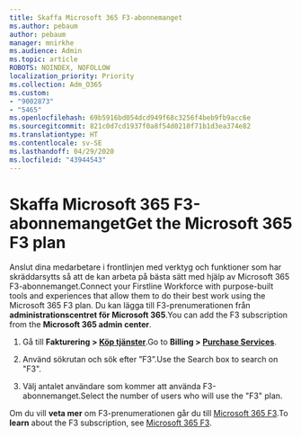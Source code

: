 ```yaml
---
title: Skaffa Microsoft 365 F3-abonnemanget
ms.author: pebaum
author: pebaum
manager: mnirkhe
ms.audience: Admin
ms.topic: article
ROBOTS: NOINDEX, NOFOLLOW
localization_priority: Priority
ms.collection: Adm_O365
ms.custom:
- "9002873"
- "5465"
ms.openlocfilehash: 69b5916bd054dcd949f68c3256f4beb9fb9acc6e
ms.sourcegitcommit: 821c0d7cd1937f0a8f54d0210f71b1d3ea374e82
ms.translationtype: HT
ms.contentlocale: sv-SE
ms.lasthandoff: 04/29/2020
ms.locfileid: "43944543"
---
```

# <a name="get-the-microsoft-365-f3-plan"></a><span data-ttu-id="2ee31-102">Skaffa Microsoft 365 F3-abonnemanget</span><span class="sxs-lookup"><span data-stu-id="2ee31-102">Get the Microsoft 365 F3 plan</span></span>

<span data-ttu-id="2ee31-103">Anslut dina medarbetare i frontlinjen med verktyg och funktioner som har skräddarsytts så att de kan arbeta på bästa sätt med hjälp av Microsoft 365 F3-abonnemanget.</span><span class="sxs-lookup"><span data-stu-id="2ee31-103">Connect your Firstline Workforce with purpose-built tools and experiences that allow them to do their best work using the Microsoft 365 F3 plan.</span></span> <span data-ttu-id="2ee31-104">Du kan lägga till F3-prenumerationen från **administrationscentret för Microsoft 365**.</span><span class="sxs-lookup"><span data-stu-id="2ee31-104">You can add the F3 subscription from the **Microsoft 365 admin center**.</span></span>

1. <span data-ttu-id="2ee31-105">Gå till **Fakturering > [Köp tjänster](https://go.microsoft.com/fwlink/p/?linkid=868433)**.</span><span class="sxs-lookup"><span data-stu-id="2ee31-105">Go to **Billing > [Purchase Services](https://go.microsoft.com/fwlink/p/?linkid=868433)**.</span></span>

2. <span data-ttu-id="2ee31-106">Använd sökrutan och sök efter ”F3”.</span><span class="sxs-lookup"><span data-stu-id="2ee31-106">Use the Search box to search on "F3".</span></span>

3. <span data-ttu-id="2ee31-107">Välj antalet användare som kommer att använda F3-abonnemanget.</span><span class="sxs-lookup"><span data-stu-id="2ee31-107">Select the number of users who will use the "F3" plan.</span></span>

<span data-ttu-id="2ee31-108">Om du vill **veta mer** om F3-prenumerationen går du till [Microsoft 365 F3](https://www.microsoft.com/microsoft-365/microsoft-365-enterprise-f3?activetab=pivot%3aoverviewtab).</span><span class="sxs-lookup"><span data-stu-id="2ee31-108">To **learn** about the F3 subscription, see [Microsoft 365 F3](https://www.microsoft.com/microsoft-365/microsoft-365-enterprise-f3?activetab=pivot%3aoverviewtab).</span></span>
